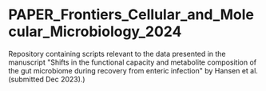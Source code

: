 # PAPER_Frontiers_Cellular_and_Molecular_Microbiology_2024
Repository containing scripts relevant to the data presented in the manuscript "Shifts in the functional capacity and metabolite composition of the gut microbiome during recovery from enteric infection" by Hansen et al. (submitted Dec 2023).)
